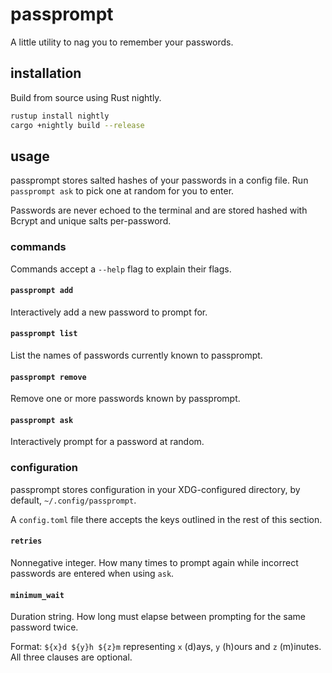 # passprompt

A little utility to nag you to remember your passwords.

## installation

Build from source using Rust nightly.

```sh
rustup install nightly
cargo +nightly build --release
```

## usage

passprompt stores salted hashes of your passwords in a config file. Run `passprompt ask` to pick one at random for you to enter.

Passwords are never echoed to the terminal and are stored hashed with Bcrypt and unique salts per-password.

### commands

Commands accept a `--help` flag to explain their flags.

#### `passprompt add`

Interactively add a new password to prompt for.

#### `passprompt list`

List the names of passwords currently known to passprompt.

#### `passprompt remove`

Remove one or more passwords known by passprompt.

#### `passprompt ask`

Interactively prompt for a password at random.

### configuration

passprompt stores configuration in your XDG-configured directory, by default, `~/.config/passprompt`.

A `config.toml` file there accepts the keys outlined in the rest of this section.

#### `retries`

Nonnegative integer. How many times to prompt again while incorrect passwords are entered when using `ask`.

#### `minimum_wait`

Duration string. How long must elapse between prompting for the same password twice.

Format: `${x}d ${y}h ${z}m` representing `x` (d)ays, `y` (h)ours and `z` (m)inutes. All three clauses are optional.
